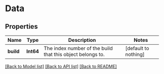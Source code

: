 # Data


## Properties
Name | Type | Description | Notes
------------ | ------------- | ------------- | -------------
**build** | **Int64** | The index number of the build that this object belongs to. | [default to nothing]


[[Back to Model list]](../README.md#models) [[Back to API list]](../README.md#api-endpoints) [[Back to README]](../README.md)


